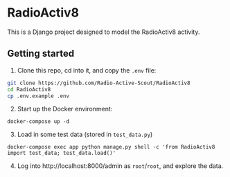 # RadioActiv8

This is a Django project designed to model the RadioActiv8 activity.

## Getting started

1. Clone this repo, cd into it, and copy the `.env` file:

```sh
git clone https://github.com/Radio-Active-Scout/RadioActiv8
cd RadioActiv8
cp .env.example .env
```

2. Start up the Docker environment:

```
docker-compose up -d
```

3. Load in some test data (stored in `test_data.py`)

```
docker-compose exec app python manage.py shell -c 'from RadioActiv8 import test_data; test_data.load()'
```

4. Log into http://localhost:8000/admin as `root`/`root`, and explore the data.
